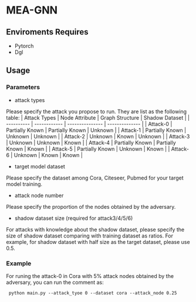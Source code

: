 # MEA-GNN

## Enviroments Requires

* Pytorch
* Dgl

## Usage

### Parameters

* attack types

Please specify the attack you propose to run. They are list as the following table:
| Attack Types | Node Attribute | Graph Structure | Shadow Dataset |
| ----------   | ------------   | --------------- | -------------- |
| Attack-0 | Partially Known | Partially Known | Unknown |
| Attack-1 | Partially Known | Unknown | Unknown |
| Attack-2 | Unknown | Known | Unknown |
| Attack-3 | Unknown | Unknown | Known |
| Attack-4 | Partially Known | Partially Known | Known |
| Attack-5 | Partially Known | Unknown | Known |
| Attack-6 | Unknown | Known | Known |

* target model dataset

Please specify the dataset among Cora, Citeseer, Pubmed for your target model training.

* attack node number

Please specify the proportion of the nodes obtained by the adversary. 

* shadow dataset size (required for attack3/4/5/6)

For attacks with knowledge about the shadow dataset, please specify the size of shadow dataset comparing with training dataset as ratios.
For example, for shadow dataset with half size as the target dataset, please use 0.5.

### Example

For runing the attack-0 in Cora with 5% attack nodes obtained by the adversary, you can run the comment as:

`` python main.py --attack_tyoe 0 --dataset cora --attack_node 0.25``

